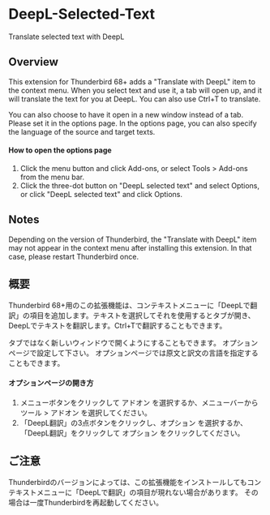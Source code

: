 # DeepL-Selected-Text
Translate selected text with DeepL

## Overview
This extension for Thunderbird 68+ adds a "Translate with DeepL" item to the context menu. When you select text and use it, a tab will open up, and it will translate the text for you at DeepL. You can also use Ctrl+T to translate.

You can also choose to have it open in a new window instead of a tab.
Please set it in the options page.
In the options page, you can also specify the language of the source and target texts.

#### How to open the options page
1. Click the menu button and click Add-ons, or select Tools > Add-ons from the menu bar.
2. Click the three-dot button on "DeepL selected text" and select Options, or click "DeepL selected text" and click Options.

## Notes
Depending on the version of Thunderbird, the "Translate with DeepL" item may not appear in the context menu after installing this extension.
In that case, please restart Thunderbird once.

## 概要
Thunderbird 68+用のこの拡張機能は、コンテキストメニューに「DeepLで翻訳」の項目を追加します。テキストを選択してそれを使用するとタブが開き、DeepLでテキストを翻訳します。Ctrl+Tで翻訳することもできます。

タブではなく新しいウィンドウで開くようにすることもできます。
オプションページで設定して下さい。
オプションページでは原文と訳文の言語を指定することもできます。

#### オプションページの開き方
1. メニューボタンをクリックして アドオン を選択するか、メニューバーから ツール > アドオン を選択してください。
2. 「DeepL翻訳」の3点ボタンをクリックし、オプション を選択するか、「DeepL翻訳」をクリックして オプション をクリックしてください。

## ご注意
Thunderbirdのバージョンによっては、この拡張機能をインストールしてもコンテキストメニューに「DeepLで翻訳」の項目が現れない場合があります。
その場合は一度Thunderbirdを再起動してください。
